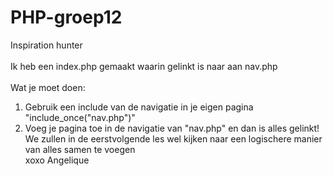 # PHP-groep12
Inspiration hunter<br><br>
Ik heb een index.php gemaakt waarin gelinkt is naar aan nav.php<br><br>
Wat je moet doen:<br>
1) Gebruik een include van de navigatie in je eigen pagina "include_once("nav.php")"<br>
2) Voeg je pagina toe in de navigatie van "nav.php" en dan is alles gelinkt!<br>
We zullen in de eerstvolgende les wel kijken naar een logischere manier van alles samen te voegen<br>
xoxo Angelique
